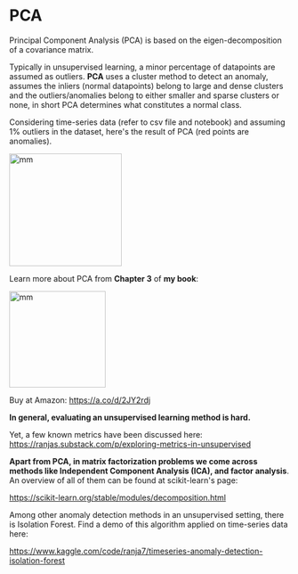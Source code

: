 # PCA 
Principal Component Analysis (PCA) is based on the eigen-decomposition of a covariance matrix.

Typically in unsupervised learning, a minor percentage of datapoints are assumed as outliers. **PCA** uses a cluster method to detect an anomaly, assumes
the inliers (normal datapoints) belong to large and dense clusters and the outliers/anomalies belong to either smaller and sparse clusters or none, in short PCA determines what constitutes
a normal class. 


Considering time-series data (refer to csv file and notebook) and assuming 1% outliers in the dataset, here's the result of PCA (red points are anomalies).
 
<img width="202" alt="mm" src="https://github.com/user-attachments/assets/a6f9baae-dfc6-4eef-a6e6-5f1b11da95a0">


Learn more about PCA from **Chapter 3** of **my book**: 

<img width="173" alt="mm" src="https://github.com/user-attachments/assets/a41c6d0d-de7b-4767-a4a0-488593c606f6">

Buy at Amazon: https://a.co/d/2JY2rdj


**In general, evaluating an unsupervised learning method is hard.** 

Yet, a few known metrics have been discussed here: https://ranjas.substack.com/p/exploring-metrics-in-unsupervised

**Apart from PCA, in matrix factorization problems we come across methods like Independent Component Analysis (ICA), and factor analysis**. An overview of all of them can be found at scikit-learn's page: 

https://scikit-learn.org/stable/modules/decomposition.html

Among other anomaly detection methods in an unsupervised setting, there is Isolation Forest. Find a demo of this algorithm applied on time-series data here:

https://www.kaggle.com/code/ranja7/timeseries-anomaly-detection-isolation-forest
